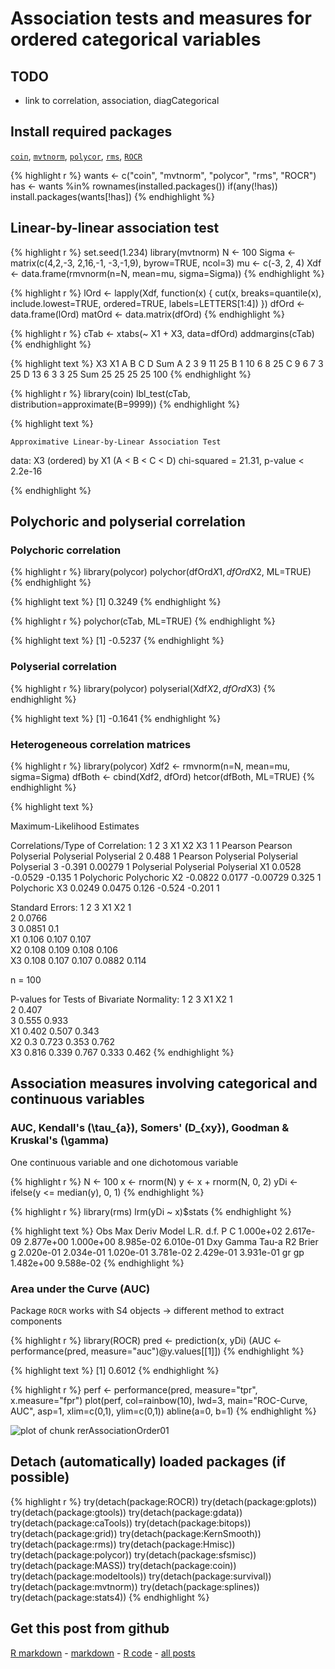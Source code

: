 Association tests and measures for ordered categorical variables
=========================




TODO
-------------------------

 - link to correlation, association, diagCategorical

Install required packages
-------------------------

[`coin`](http://cran.r-project.org/package=coin), [`mvtnorm`](http://cran.r-project.org/package=mvtnorm), [`polycor`](http://cran.r-project.org/package=polycor), [`rms`](http://cran.r-project.org/package=rms), [`ROCR`](http://cran.r-project.org/package=ROCR)


{% highlight r %}
wants <- c("coin", "mvtnorm", "polycor", "rms", "ROCR")
has   <- wants %in% rownames(installed.packages())
if(any(!has)) install.packages(wants[!has])
{% endhighlight %}


Linear-by-linear association test
-------------------------


{% highlight r %}
set.seed(1.234)
library(mvtnorm)
N     <- 100
Sigma <- matrix(c(4,2,-3, 2,16,-1, -3,-1,9), byrow=TRUE, ncol=3)
mu    <- c(-3, 2, 4)
Xdf   <- data.frame(rmvnorm(n=N, mean=mu, sigma=Sigma))
{% endhighlight %}



{% highlight r %}
lOrd   <- lapply(Xdf, function(x) {
                 cut(x, breaks=quantile(x), include.lowest=TRUE,
                     ordered=TRUE, labels=LETTERS[1:4]) })
dfOrd  <- data.frame(lOrd)
matOrd <- data.matrix(dfOrd)
{% endhighlight %}



{% highlight r %}
cTab <- xtabs(~ X1 + X3, data=dfOrd)
addmargins(cTab)
{% endhighlight %}



{% highlight text %}
     X3
X1      A   B   C   D Sum
  A     2   3   9  11  25
  B     1  10   6   8  25
  C     9   6   7   3  25
  D    13   6   3   3  25
  Sum  25  25  25  25 100
{% endhighlight %}



{% highlight r %}
library(coin)
lbl_test(cTab, distribution=approximate(B=9999))
{% endhighlight %}



{% highlight text %}

	Approximative Linear-by-Linear Association Test

data:  X3 (ordered) by X1 (A < B < C < D) 
chi-squared = 21.31, p-value < 2.2e-16

{% endhighlight %}


Polychoric and polyserial correlation
-------------------------

### Polychoric correlation


{% highlight r %}
library(polycor)
polychor(dfOrd$X1, dfOrd$X2, ML=TRUE)
{% endhighlight %}



{% highlight text %}
[1] 0.3249
{% endhighlight %}



{% highlight r %}
polychor(cTab, ML=TRUE)
{% endhighlight %}



{% highlight text %}
[1] -0.5237
{% endhighlight %}


### Polyserial correlation


{% highlight r %}
library(polycor)
polyserial(Xdf$X2, dfOrd$X3)
{% endhighlight %}



{% highlight text %}
[1] -0.1641
{% endhighlight %}


### Heterogeneous correlation matrices


{% highlight r %}
library(polycor)
Xdf2   <- rmvnorm(n=N, mean=mu, sigma=Sigma)
dfBoth <- cbind(Xdf2, dfOrd)
hetcor(dfBoth, ML=TRUE)
{% endhighlight %}



{% highlight text %}

Maximum-Likelihood Estimates

Correlations/Type of Correlation:
         1       2        3         X1         X2         X3
1        1 Pearson  Pearson Polyserial Polyserial Polyserial
2    0.488       1  Pearson Polyserial Polyserial Polyserial
3   -0.391 0.00279        1 Polyserial Polyserial Polyserial
X1  0.0528 -0.0529   -0.135          1 Polychoric Polychoric
X2 -0.0822  0.0177 -0.00729      0.325          1 Polychoric
X3  0.0249  0.0475    0.126     -0.524     -0.201          1

Standard Errors:
        1     2     3     X1    X2
1                                 
2  0.0766                         
3  0.0851   0.1                   
X1  0.106 0.107 0.107             
X2  0.108 0.109 0.108  0.106      
X3  0.108 0.107 0.107 0.0882 0.114

n = 100 

P-values for Tests of Bivariate Normality:
       1     2     3    X1    X2
1                               
2  0.407                        
3  0.555 0.933                  
X1 0.402 0.507 0.343            
X2   0.3 0.723 0.353 0.762      
X3 0.816 0.339 0.767 0.333 0.462
{% endhighlight %}


Association measures involving categorical and continuous variables
-------------------------

### AUC, Kendall's \(\tau_{a}\), Somers' \(D_{xy}\), Goodman & Kruskal's \(\gamma\)

One continuous variable and one dichotomous variable


{% highlight r %}
N   <- 100
x   <- rnorm(N)
y   <- x + rnorm(N, 0, 2)
yDi <- ifelse(y <= median(y), 0, 1)
{% endhighlight %}



{% highlight r %}
library(rms)
lrm(yDi ~ x)$stats
{% endhighlight %}



{% highlight text %}
       Obs  Max Deriv Model L.R.       d.f.          P          C 
 1.000e+02  2.617e-09  2.877e+00  1.000e+00  8.985e-02  6.010e-01 
       Dxy      Gamma      Tau-a         R2      Brier          g 
 2.020e-01  2.034e-01  1.020e-01  3.781e-02  2.429e-01  3.931e-01 
        gr         gp 
 1.482e+00  9.588e-02 
{% endhighlight %}


### Area under the Curve (AUC)

Package `ROCR` works with S4 objects -> different method to extract components


{% highlight r %}
library(ROCR)
pred <- prediction(x, yDi)
(AUC <- performance(pred, measure="auc")@y.values[[1]])
{% endhighlight %}



{% highlight text %}
[1] 0.6012
{% endhighlight %}



{% highlight r %}
perf <- performance(pred, measure="tpr", x.measure="fpr")
plot(perf, col=rainbow(10), lwd=3, main="ROC-Curve, AUC", asp=1,
     xlim=c(0,1), ylim=c(0,1))
abline(a=0, b=1)
{% endhighlight %}

![plot of chunk rerAssociationOrder01](figure/rerAssociationOrder01.png) 


Detach (automatically) loaded packages (if possible)
-------------------------


{% highlight r %}
try(detach(package:ROCR))
try(detach(package:gplots))
try(detach(package:gtools))
try(detach(package:gdata))
try(detach(package:caTools))
try(detach(package:bitops))
try(detach(package:grid))
try(detach(package:KernSmooth))
try(detach(package:rms))
try(detach(package:Hmisc))
try(detach(package:polycor))
try(detach(package:sfsmisc))
try(detach(package:MASS))
try(detach(package:coin))
try(detach(package:modeltools))
try(detach(package:survival))
try(detach(package:mvtnorm))
try(detach(package:splines))
try(detach(package:stats4))
{% endhighlight %}


Get this post from github
----------------------------------------------

[R markdown](https://github.com/dwoll/RExRepos/raw/master/Rmd/associationOrder.Rmd) - [markdown](https://github.com/dwoll/RExRepos/raw/master/md/associationOrder.md) - [R code](https://github.com/dwoll/RExRepos/raw/master/R/associationOrder.R) - [all posts](https://github.com/dwoll/RExRepos)
